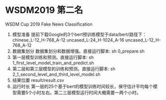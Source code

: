 # WSDM2019 第二名
WSDM Cup 2019 Fake News Classification
1)	模型准备
提前下载Google的3个bert预训练模型于data/bert/路径下：
chinese_L-12_H-768_A-12
uncased_L-24_H-1024_A-16
uncased_L-12_H-768_A-12
2)	数据集划分
数据集划分和数据增强。直接运行脚本:
sh 0_prepare.sh
3)	第一层模型训练和预测。直接运行脚本:
sh 1_first_level_model_train_and_predict.sh
4)	第二层和第三层模型的训练和预测。直接运行脚本:
sh 2_1_second_level_and_third_level_model.sh
5)	 结果位置
result/result.csv
6)	运行时长
第一层的25个基于bert的模型训练时间较长，保守估计平均每个模型需要5个小时左右。第二三层模型运行时间大概需要一两个小时。
